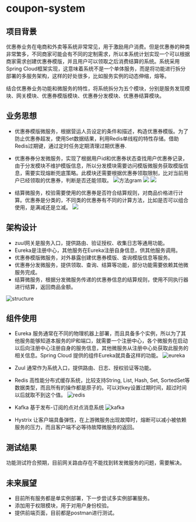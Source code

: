 # coupon-system
## 项目背景 
优惠券业务在电商和外卖等系统非常常见，用于激励用户消费。但是优惠券的种类非常繁多，不同商家可能会有不同的定制需求，所以本系统计划实现一个可以根据商家需求创建优惠券模版，并且用户可以领取之后消费结算的系统。系统采用Spring Cloud框架实现，这意味着系统不是一个单体服务，而是将功能进行拆分部署的多服务架构，这样的好处很多，比如服务实例的动态伸缩，熔等。

结合优惠券业务功能和微服务的特性，将系统拆分为五个模块，分别是服务发现模块、网关模块、优惠券模版模块、优惠券分发模块、优惠券结算模块。

## 业务思想
  - 优惠券模版微服务，根据营运人员设定的条件和描述，构造优惠券模版。为了防止优惠券超发，使用Set数据结果，利用Redis单线程的特性存储。借助Redis过期键，通过定时任务定期清理过期优惠券.
    

  - 优惠券券分发微服务，实现了根据用户id和优惠券状态查找用户优惠券记录，由于分发模块不维护模版信息，所以分发模块需要访问模版微服务获取模版信息，需要实现熔断兜底策略。此模块还需要根据优惠券领取限制，比对当前用户已经领取的优惠券，判断是否还能领取。
    ![方法gram](https://images.zhulk3.xyz/tech/ty.png)
    ![](https://images.zhulk3.xyz/tech/dist.png)
    ![](https://images.zhulk3.xyz/tech/dis2.png)
    

  - 结算微服务，校验需要使用的优惠券是否符合结算规则，对商品价格进行计算。优惠券是分类的，不同类的优惠券有不同的计算方法，比如是否可以组合使用，是满减还是立减。
    ![](https://images.zhulk3.xyz/tech/settle.png)
## 架构设计

  - zuul网关是服务入口，提供路由、验证授权、收集日志等通用功能。
  - Eureka是注册中心，其他服务在Eureka注册自身信息，供其他服务调用。
  - 优惠券模版微服务，对外暴露创建优惠券模版、查询模版信息等服务。
  - 优惠券分发微服务，提供领取、查询、结算等功能，部分功能需要依赖其他微服务完成。
  - 结算微服务，根据分发微服务传递的优惠券信息的结算规则，使用不同执行器进行结算，返回商品金额。

  ![structure](https://images.zhulk3.xyz/tech/struct.png)

## 组件使用

- Eureka 服务通常在不同的物理机器上部署，而且具备多个实例，所以为了其他服务能够知道本服务的IP和端口，就需要一个注册中心，各个微服务在启动以后向注册中心注册自身的服务信息，其他微服务从注册中心处获取此服务的相关信息。Spring Cloud 提供的组件Eureka就具备这样的功能。
  ![eureka](https://images.zhulk3.xyz/tech/eureka.png)
  

- Zuul 通常作为系统入口，提供路由、日志、授权验证等功能。
- Redis 高性能分布式缓存系统，比较支持String, List, Hash, Set, SortedSet等数据类型，而且所有的操作都是原子的。可以对key设置过期时间，超过时间以后就取不到这个值。
  ![redis](https://images.zhulk3.xyz/tech/reids.png)
  

- Kafka 基于发布-订阅的点对点消息系统
  ![kafka](https://images.zhulk3.xyz/tech/kafak.png)
  

- Hystrix 让客户端具备弹性，在上游微服务出现故障时，熔断可以减小被依赖服务的压力，而且客户端不必等待故障微服务的返回。

## 测试结果
功能测试符合预期，目前网关路由存在不能找到转发微服务的问题，需要解决。

## 未来展望
- 目前所有服务都是单实例部署，下一步尝试多实例部署服务。
- 添加用于权限模块，用于对用户身份校验。
- 提供前端页面，目前都是postman进行测试。